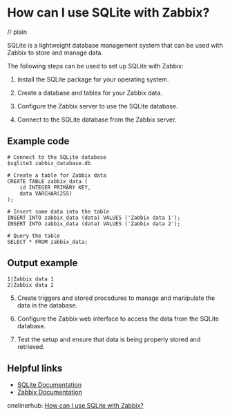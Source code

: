 # How can I use SQLite with Zabbix?
// plain

SQLite is a lightweight database management system that can be used with Zabbix to store and manage data.

The following steps can be used to set up SQLite with Zabbix:

1. Install the SQLite package for your operating system.

2. Create a database and tables for your Zabbix data.

3. Configure the Zabbix server to use the SQLite database.

4. Connect to the SQLite database from the Zabbix server.

## Example code

```
# Connect to the SQLite database
$sqlite3 zabbix_database.db

# Create a table for Zabbix data
CREATE TABLE zabbix_data (
    id INTEGER PRIMARY KEY,
    data VARCHAR(255)
);

# Insert some data into the table
INSERT INTO zabbix_data (data) VALUES ('Zabbix data 1');
INSERT INTO zabbix_data (data) VALUES ('Zabbix data 2');

# Query the table
SELECT * FROM zabbix_data;
```

## Output example

```
1|Zabbix data 1
2|Zabbix data 2
```

5. Create triggers and stored procedures to manage and manipulate the data in the database.

6. Configure the Zabbix web interface to access the data from the SQLite database.

7. Test the setup and ensure that data is being properly stored and retrieved.

## Helpful links
- [SQLite Documentation](https://www.sqlite.org/docs.html)
- [Zabbix Documentation](https://www.zabbix.com/documentation/current/)

onelinerhub: [How can I use SQLite with Zabbix?](https://onelinerhub.com/sqlite/how-can-i-use-sqlite-with-zabbix)